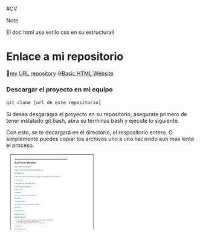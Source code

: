 #CV
> [!NOTE]
> El doc html usa estilo css en su estructurall

# Enlace a mi repositorio
📂[my URL repository](https://github.com/raulmoto/roadmap.sh-solutions)
🌐[Basic HTML Website](https://raulmoto.github.io/roadmap.sh-solutions/)



### Descargar el proyecto en mi equipo
```bash
git clone [url de este repositorio]
```
<p>
	Si desea desgaragra el proyecto en su repositorio, asegurate primero de tener instalado git bash, abra su terminas bash y ejecute
	lo siguiente.
</p>

<p>
	Con esto, se te decargará en el directorio, el respositorio entero. O simplemente puedes copiar los archivos uno a uno haciendo 
	aun  mas lento el proceso.
</p>
</p>
<p align="left">
  <a href='[index.html](https://raulmoto.github.io/roadmap.sh-solutions/)'>
    <img width="48%" src="./cv.png" />
  </a>
</p>